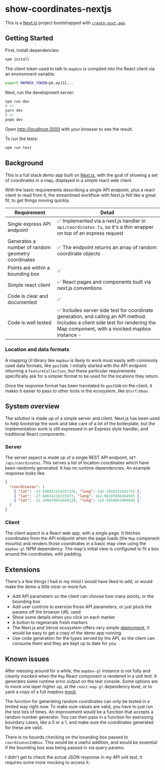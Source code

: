 # show-coordinates-nextjs

This is a [Next.js](https://nextjs.org/) project bootstrapped with [`create-next-app`](https://github.com/vercel/next.js/tree/canary/packages/create-next-app).

## Getting Started

First, install dependencies:

```bash
npm install
```

The client token used to talk to `mapbox` is compiled into the React client via an environment variable:

```bash
export MAPBOX_TOKEN=pk.eyJ1I...
```

Next, run the development server:

```bash
npm run dev
# or
yarn dev
# or
pnpm dev
```

Open [http://localhost:3000](http://localhost:3000) with your browser to see the result.

To run the tests:

```bash
npm run test
```

## Background

This is a full stack demo app built on [Next.js](https://nextjs.org), with the goal of showing a set of coordinates in a map, displayed in a simple react web client.

With the basic requirements describing a single API endpoint, plus a react client to read from it, the streamlined workflow with Next.js felt like a great fit, to get things moving quickly.

| Requirement                                       | Detail                                                                                                                                                                          |
| ------------------------------------------------- | ------------------------------------------------------------------------------------------------------------------------------------------------------------------------------- |
| Single express API endpoint                       | ✅ Implemented via a next.js handler in `api/coordinates.ts`, so it's a thin wrapper on top of an express request                                                               |
| Generates a number of random geometry coordinates | ✅ The endpoint returns an array of random coordinate objects                                                                                                                   |
| Points are within a bounding box                  | ✅                                                                                                                                                                              |
| Simple react client                               | ✅ React pages and components built via next.js conventions                                                                                                                     |
| Code is clear and documented                      | ✅                                                                                                                                                                              |
| Code is well tested                               | ✅ Includes server side test for coordinate generation, and calling an API method. Includes a client side test for rendering the Map component, with a mocked mapbox instance - |

### Location and data formats

A mapping UI library like `mapbox` is likely to work most easily with commonly used data formats, like `geoJSON`. I initially started with the API endpoint returning a `FeatureCollection`, but these particular requirements specifically ask for a simpler format to be used for the locations they return.

Once the response format has been translated to `geoJSON` on the client, it makes it easier to pass to other tools in the ecosystem, like `@turf/bbox`.

## System overview

The solution is made up of a simple server and client. Next.js has been used to help bootstrap the work and take care of a lot of the boilerplate, but the implementation work is still expressed in an Express style handler, and traditional React components.

### Server

The server aspect is made up of a single REST API endpoint, `GET /api/coordinates`. This serves a list of location coordinates which have been randomly generated. It has no runtime dependencies. An example response looks like:

```json
{
  "coordinates": [
    { "lat": -25.598951524247326, "long": 145.2910332662754 },
    { "lat": -27.84634110215973, "long": 142.96107804304935 },
    { "lat": -21.349479954440238, "long": 143.5859063409604 }
  ]
}
```

### Client

The client aspect is a React web app, with a single page. It fetches coordinates from the API endpoint when the page loads (the `Map` component mounts) and renders those coordinates in a basic map view using the `mapbox-gl` NPM dependency. The map's initial view is configured to fit a box around the coordinates, with padding.

## Extensions

There's a few things I had in my mind I would have liked to add, or would make the demo a little nicer or more fun:

- Add API parameters so the client can choose how many points, or the bounding box
- Add user controls to exersize those API parameters, or just pluck the params off the browser URL used
- Show some details when you click on each marker
- A button to regenerate fresh markers
- The Next.js and Vercel ecosystem offers very simple [deployment](https://nextjs.org/docs/deployment#managed-nextjs-with-vercel), it would be easy to get a copy of the demo app running.
- Use code generation for the types served by the API, so the client can consume them and they are kept up to date for you

## Known issues

After messing around for a while, the `mapbox-gl` instance is not fully and cleanly mocked when the `Map` React component is rendered in a unit test. It generates some runtime error output on the test console. Some options are to mock one layer higher up, at the `react-map-gl` dependency level, or to yank a copy of a full mapbox [mock](https://github.com/visgl/react-map-gl/tree/master/test/src/utils/mapbox-gl-mock)

The function for generating random coordinates can only be tested in a limited way right now. To make sure values are valid, you have to just run the test lots of times. An improvement would be a function that accepts a random number generator. You can then pass in a function for exersizing boundary cases, like a 0 or a 1, and make sure the coordinates generated for these are valid.

There is no bounds checking on the bounding box passed to `coordinatesInBbox`. This would be a useful addition, and would be essential if the bounding box was being passed in via query params.

I didn't get to check the actual JSON response in my API unit test, it requires some more mocking to access it.
